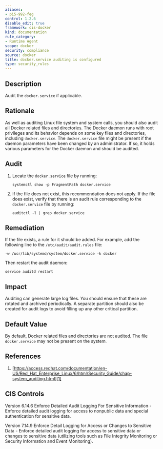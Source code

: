 ```yaml
---
aliases:
- pi5-992-feg
control: 1.2.6
disable_edit: true
framework: cis-docker
kind: documentation
rule_category:
- Runtime Agent
scope: docker
security: compliance
source: docker
title: docker.service auditing is configured
type: security_rules
---
```


## Description

Audit the `docker.service` if applicable.

## Rationale

As well as auditing Linux file system and system calls, you should also audit all Docker related files and directories. The Docker daemon runs with root privileges and its behavior depends on some key files and directories, including `docker.service`. The `docker.service` file might be present if the daemon parameters have been changed by an administrator. If so, it holds various parameters for the Docker daemon and should be audited.

## Audit

1. Locate the `docker.service` file by running: 
    ```
    systemctl show -p FragmentPath docker.service
    ```

2. If the file does not exist, this recommendation does not apply. If the file does exist, verify that there is an audit rule corresponding to the `docker.service` file by running: 

    ```
    auditctl -l | grep docker.service
    ```

## Remediation

If the file exists, a rule for it should be added. For example, add the following line to the `/etc/audit/audit.rules` file: 
```
-w /usr/lib/systemd/system/docker.service -k docker 
```

Then restart the audit daemon: 

```
service auditd restart
```

## Impact

Auditing can generate large log files. You should ensure that these are rotated and archived periodically. A separate partition should also be created for audit logs to avoid filling up any other critical partition.

## Default Value

By default, Docker related files and directories are not audited. The file `docker.service` may not be present on the system.

## References

1. [https://access.redhat.com/documentation/en-US/Red_Hat_Enterprise_Linux/6/html/Security_Guide/chap-system_auditing.html][1]

## CIS Controls

Version 6.14.6 Enforce Detailed Audit Logging For Sensitive Information - Enforce detailed audit logging for access to nonpublic data and special authentication for sensitive data. 

Version 7.14.9 Enforce Detail Logging for Access or Changes to Sensitive Data - Enforce detailed audit logging for access to sensitive data or changes to sensitive data (utilizing tools such as File Integrity Monitoring or Security Information and Event Monitoring).                

[1]: https://access.redhat.com/documentation/en-US/Red_Hat_Enterprise_Linux/6/html/Security_Guide/chap-system_auditing.html
